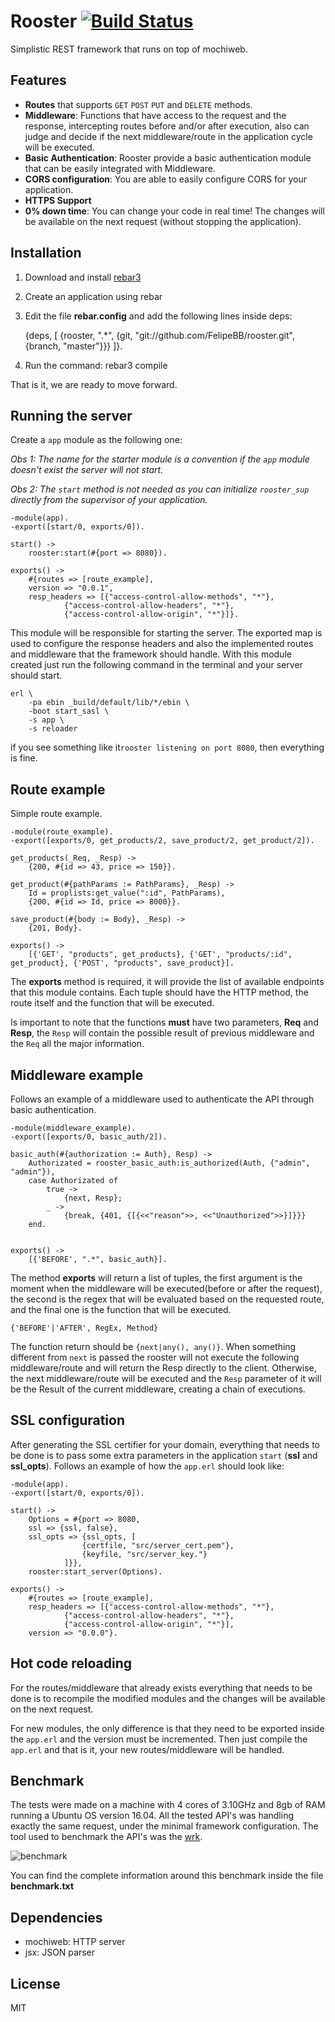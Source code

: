# Rooster [![Build Status](https://travis-ci.org/FelipeBB/rooster.svg?branch=master)](https://travis-ci.org/FelipeBB/rooster) 
Simplistic REST framework that runs on top of mochiweb.
## Features
- **Routes** that supports `GET` `POST` `PUT` and `DELETE` methods.
- **Middleware**: Functions that have access to the request and the response, intercepting routes before and/or after execution, also can judge and decide if the next middleware/route in the application cycle will be executed.
- **Basic Authentication**: Rooster provide a basic authentication module that can be easily integrated with Middleware.
- **CORS configuration**: You are able to easily configure CORS for your application.
- **HTTPS Support**
- **0% down time**: You can change your code in real time! The changes will be available on the next request (without stopping the application).

## Installation
1) Download and install [rebar3](https://www.rebar3.org/)

2) Create an application using rebar

3) Edit the file **rebar.config** and add the following lines inside deps:

	{deps, [ {rooster, ".*", {git, "git://github.com/FelipeBB/rooster.git", {branch, "master"}}} ]}.

4) Run the command: rebar3 compile

That is it, we are ready to move forward.

## Running the server

Create a `app` module as the following one:

*Obs 1: The name for the starter module is a convention if the `app` module doesn't exist the server will not start.*

*Obs 2: The `start` method is not needed as you can initialize `rooster_sup` directly from the supervisor of your application.*

    -module(app).
    -export([start/0, exports/0]).

    start() ->
		rooster:start(#{port => 8080}).

    exports() ->
		#{routes => [route_example],
		version => "0.0.1",
		resp_headers => [{"access-control-allow-methods", "*"},
				{"access-control-allow-headers", "*"},
				{"access-control-allow-origin", "*"}]}.


This module will be responsible for starting the server. The exported map is used to configure the response headers and also the implemented routes and middleware that the framework should handle. With this module created just run the following command in the terminal and your server should start.

	erl \
	    -pa ebin _build/default/lib/*/ebin \
	    -boot start_sasl \
	    -s app \
	    -s reloader
	    
if you see something like it`rooster listening on port 8080`, then everything is fine.

## Route example
Simple route example.

	-module(route_example).
	-export([exports/0, get_products/2, save_product/2, get_product/2]).

	get_products(_Req, _Resp) ->
	    {200, #{id => 43, price => 150}}.	

	get_product(#{pathParams := PathParams}, _Resp) ->
    	Id = proplists:get_value(":id", PathParams),
    	{200, #{id => Id, price => 8000}}.

	save_product(#{body := Body}, _Resp) ->
	    {201, Body}.

	exports() ->
	    [{'GET', "products", get_products}, {'GET', "products/:id", get_product}, {'POST', "products", save_product}].


The **exports** method is required, it will provide the list of available endpoints that this module contains. Each tuple should have the HTTP method, the route itself and the function that will be executed. 

Is important to note that the functions **must** have two parameters, **Req** and **Resp**, the `Resp` will contain the possible result of previous middleware and the `Req` all the major information.

## Middleware example

Follows an example of a middleware used to authenticate the API through basic authentication.

	-module(middleware_example).
	-export([exports/0, basic_auth/2]).

	basic_auth(#{authorization := Auth}, Resp) ->
	    Authorizated = rooster_basic_auth:is_authorized(Auth, {"admin", "admin"}),
	    case Authorizated of
            true ->
                {next, Resp};
            _ ->
                {break, {401, {[{<<"reason">>, <<"Unauthorized">>}]}}}
	    end. 


	exports() ->
	    [{'BEFORE', ".*", basic_auth}].

The method **exports** will return a list of tuples, the first argument is the moment when the middleware will be executed(before or after the request), the second is the regex that will be evaluated based on the requested route, and the final one is the function that will be executed.

	{'BEFORE'|'AFTER', RegEx, Method}
	
The function return should be `{next|any(), any()}`. When something different from `next` is passed the rooster will not execute the following middleware/route and will return the Resp directly to the client. Otherwise, the next middleware/route will be executed and the `Resp` parameter of it will be the Result of the current middleware, creating a chain of executions.

## SSL configuration
After generating the SSL certifier for your domain, everything that needs to be done is to pass some extra parameters in the application `start`  (**ssl** and **ssl_opts**). Follows an example of how the `app.erl` should look like:

	-module(app).
	-export([start/0, exports/0]).

	start() ->
		Options = #{port => 8080,
		ssl => {ssl, false},
		ssl_opts => {ssl_opts, [
					{certfile, "src/server_cert.pem"},
					{keyfile, "src/server_key."}
				]}},
		rooster:start_server(Options).

	exports() ->
		#{routes => [route_example],
		resp_headers => [{"access-control-allow-methods", "*"},
				{"access-control-allow-headers", "*"},
				{"access-control-allow-origin", "*"}],
		version => "0.0.0"}.

## Hot code reloading

For the routes/middleware that already exists everything that needs to be done is to recompile the modified modules and the changes will be available on the next request.

For new modules, the only difference is that they need to be exported inside the `app.erl` and the version must be incremented. Then just compile the `app.erl` and that is it, your new routes/middleware will be handled.

## Benchmark

The tests were made on a machine with 4 cores of 3.10GHz and 8gb of RAM running a Ubuntu OS version 16.04. All the tested API's was handling exactly the same request, under the minimal framework configuration.
The tool used to benchmark the API's was the [wrk](https://github.com/wg/wrk).


![benchmark](https://cloud.githubusercontent.com/assets/5730881/23285787/09a2bfb8-fa12-11e6-990e-6a7014f52122.png)


You can find the complete information around this benchmark inside the file **benchmark.txt**


## Dependencies
- mochiweb: HTTP server
- jsx: JSON parser

## License
MIT

